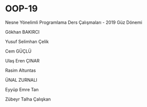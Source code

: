 ﻿# OOP-19
Nesne Yönelimli Programlama Ders Çalışmaları - 2019 Güz Dönemi



Gökhan BAKIRCI

Yusuf Selimhan Çelik 

Cem GÜÇLÜ

Ulaş Eren ÇINAR

Rasim Altuntas

ÜNAL  ZURNALI

Eyyüp Emre Tan

Zübeyr Talha Çalışkan



